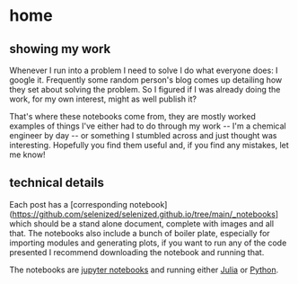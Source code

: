 # home

## showing my work

Whenever I run into a problem I need to solve I do what everyone does: I google it. Frequently some random person's blog comes up detailing how they set about solving the problem. So I figured if I was already doing the work, for my own interest, might as well publish it? 

That's where these notebooks come from, they are mostly worked examples of things I've either had to do through my work -- I'm a chemical engineer by day -- or something I stumbled across and just thought was interesting. Hopefully you find them useful and, if you find any mistakes, let me know!

## technical details

Each post has a [corresponding notebook](https://github.com/selenized/selenized.github.io/tree/main/_notebooks] which should be a stand alone document, complete with images and all that. The notebooks also include a bunch of boiler plate, especially for importing modules and generating plots, if you want to run any of the code presented I recommend downloading the notebook and running that.

The notebooks are [jupyter notebooks](https://jupyter.org/) and running either [Julia](https://julialang.org/) or [Python](https://www.python.org/).
